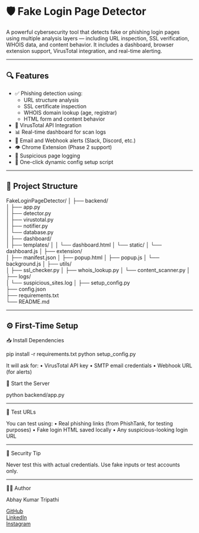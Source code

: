 # 🛡️ Fake Login Page Detector

A powerful cybersecurity tool that detects fake or phishing login pages using multiple analysis layers — including URL inspection, SSL verification, WHOIS data, and content behavior. It includes a dashboard, browser extension support, VirusTotal integration, and real-time alerting.

---

## 🔍 Features

- ✅ Phishing detection using:
  - URL structure analysis
  - SSL certificate inspection
  - WHOIS domain lookup (age, registrar)
  - HTML form and content behavior
- 🧠 VirusTotal API Integration
- 📊 Real-time dashboard for scan logs
- 🔔 Email and Webhook alerts (Slack, Discord, etc.)
- 👁️ Chrome Extension (Phase 2 support)
- 💾 Suspicious page logging
- 🧪 One-click dynamic config setup script

---

## 📂 Project Structure

FakeLoginPageDetector/
│
├── backend/                
│   ├── app.py             
│   ├── detector.py        
│   ├── virustotal.py       
│   ├── notifier.py         
│   └── database.py         
│
├── dashboard/              
│   ├── templates/
│   │   └── dashboard.html
│   └── static/
│       └── dashboard.js
│
├── extension/              
│   ├── manifest.json
│   ├── popup.html
│   ├── popup.js
│   └── background.js
│
├── utils/                  
│   ├── ssl_checker.py
│   ├── whois_lookup.py
│   └── content_scanner.py
│
├── logs/                   
│   └── suspicious_sites.log
│
├── setup_config.py         
├── config.json            
├── requirements.txt       
└── README.md   

---

## ⚙️ First-Time Setup

 📥 Install Dependencies

pip install -r requirements.txt
python setup_config.py

It will ask for:
	•	VirusTotal API key
	•	SMTP email credentials
	•	Webhook URL (for alerts)

 🚀 Start the Server
 
 python backend/app.py

 ---

 🧪 Test URLs

You can test using:
	•	Real phishing links (from PhishTank, for testing purposes)
	•	Fake login HTML saved locally
	•	Any suspicious-looking login URL

 ---

🔐 Security Tip

Never test this with actual credentials.
Use fake inputs or test accounts only.

---

👨‍💻 Author

Abhay Kumar Tripathi

[GitHub](https://github.com/ABHAYKUMARTRIPATHI)  
[LinkedIn](https://www.linkedin.com/in/abhay-kumar-tripathi-54899b31a)  
[Instagram](https://www.instagram.com/abhaytripathi_46)
 
